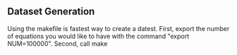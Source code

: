 ## 


## Dataset Generation
Using the makefile is fastest way to create a datest. First, export the number of equations you would like to have with the command "export NUM=100000". Second, call make 